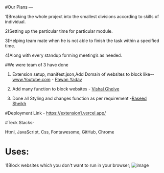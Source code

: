 #Our Plans —


1)Breaking the whole project into the smallest divisions according to skills of individual.


2)Setting up the particular time for particular module.


3)Helping team mate when he is not able to finish the task within a specified time.


4)Along with every standup forming meeting’s as needed.




#We were team of 3 have done 

1) Extension setup, manifest.json,Add Domain of websites to block like--www.Youtube.com - <a href='https://github.com/starydv7'>Pawan Yadav </a>

2) Add many function to block websites - <a href='https://github.com/vishal1106'>Vishal Gholve</a>

3) Done all Styling and changes function as per requirement -<a href="https://github.com/Rasheedsheikh">Raseed Sheikh</a>

#Deployment Link - https://extension1.vercel.app/

#Teck Stacks-

Html, JavaScript, Css, Fontawesome, GitHub, Chrome

# Uses:
1)Block websites which you don't want to run in your browser;
![image](chrome-extension://mcbpblocgmgfnpjjppndjkmgjaogfceg/fsCaptured.png)



